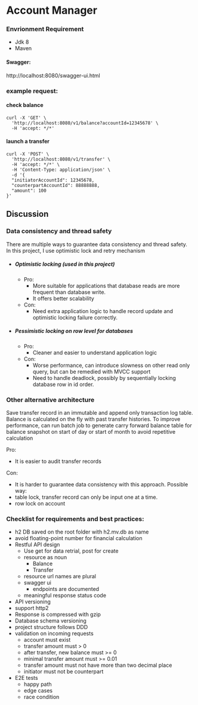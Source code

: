 # Account Manager

### Envrionment Requirement

* Jdk 8
* Maven

#### Swagger:

http://localhost:8080/swagger-ui.html

### example request:

#### check balance

```shell
curl -X 'GET' \
  'http://localhost:8080/v1/balance?accountId=12345678' \
  -H 'accept: */*'
```

#### launch a transfer

```shell
curl -X 'POST' \
  'http://localhost:8080/v1/transfer' \
  -H 'accept: */*' \
  -H 'Content-Type: application/json' \
  -d '{
  "initiatorAccountId": 12345678,
  "counterpartAccountId": 88888888,
  "amount": 100
}'
```

## Discussion

### Data consistency and thread safety

There are multiple ways to guarantee data consistency and thread safety.  
In this project, I use optimistic lock and retry mechanism

* ##### Optimistic locking (used in this project)
  * Pro:
    * More suitable for applications that database reads are more frequent than database write.
    * It offers better scalability
  * Con:
    * Need extra application logic to handle record update and optimistic locking failure correctly.
* ##### Pessimistic locking on row level for databases
  * Pro:
    * Cleaner and easier to understand application logic
  * Con:
    * Worse performance, can introduce slowness on other read only query, but can be remedied with MVCC support
    * Need to handle deadlock, possibly by sequentially locking database row in id order.

### Other alternative architecture

Save transfer record in an immutable and append only transaction log table. Balance is calculated on the fly with past
transfer histories. To improve performance, can run batch job to generate carry forward balance table for balance
snapshot on start of day or start of month to avoid repetitive calculation

Pro:
* It is easier to audit transfer records

Con:
* It is harder to guarantee data consistency with this approach. Possible way:
* table lock, transfer record can only be input one at a time.
* row lock on account

### Checklist for requirements and best practices:

* h2 DB saved on the root folder with h2.mv.db as name
* avoid floating-point number for financial calculation
* Restful API design
  * Use get for data retrial, post for create
  * resource as noun
    * Balance
    * Transfer
  * resource url names are plural
  * swagger ui
    * endpoints are documented
  * meaningful response status code
* API versioning
* support http2
* Response is compressed with gzip
* Database schema versioning
* project structure follows DDD
* validation on incoming requests
  * account must exist
  * transfer amount must > 0
  * after transfer, new balance must >= 0
  * minimal transfer amount must >= 0.01
  * transfer amount must not have more than two decimal place
  * initiator must not be counterpart
* E2E tests
  * happy path
  * edge cases
  * race condition
